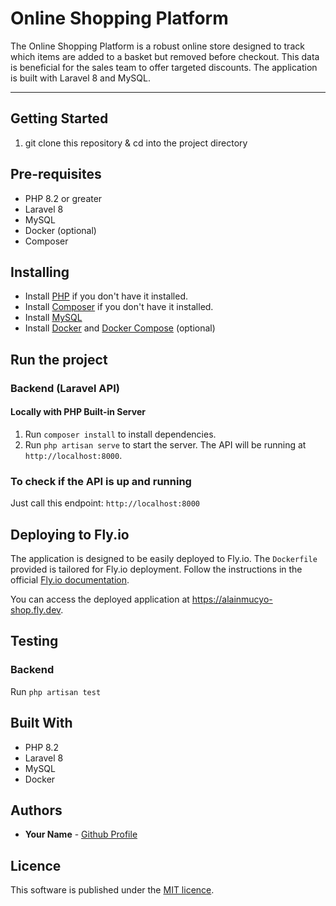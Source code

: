 # Online Shopping Platform

The Online Shopping Platform is a robust online store designed to track which items are added to a basket but removed before checkout. This data is beneficial for the sales team to offer targeted discounts. The application is built with Laravel 8 and MySQL.


---

## Getting Started

1. git clone this repository & cd into the project directory

## Pre-requisites

* PHP 8.2 or greater
* Laravel 8
* MySQL
* Docker (optional)
* Composer

## Installing

* Install [PHP](https://www.php.net/manual/en/install.php) if you don't have it installed.
* Install [Composer](https://getcomposer.org/doc/00-intro.md) if you don't have it installed.
* Install [MySQL](https://dev.mysql.com/doc/mysql-installation-excerpt/5.7/en/)
* Install [Docker](https://docs.docker.com/get-docker/) and [Docker Compose](https://docs.docker.com/compose/install/) (optional)

## Run the project

### Backend (Laravel API)

#### Locally with PHP Built-in Server

1. Run `composer install` to install dependencies.
2. Run `php artisan serve` to start the server. The API will be running at `http://localhost:8000`.

### To check if the API is up and running

Just call this endpoint: `http://localhost:8000`

## Deploying to Fly.io

The application is designed to be easily deployed to Fly.io. The `Dockerfile` provided is tailored for Fly.io deployment. Follow the instructions in the official [Fly.io documentation](https://fly.io/docs/getting-started/).

You can access the deployed application at https://alainmucyo-shop.fly.dev.

## Testing

### Backend

Run `php artisan test`

## Built With

* PHP 8.2
* Laravel 8
* MySQL
* Docker

## Authors

* **Your Name** - [Github Profile](https://github.com/yourgithubusername)

## Licence

This software is published under the [MIT licence](http://opensource.org/licenses/MIT).
